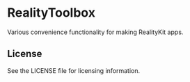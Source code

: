 
# RealityToolbox

Various convenience functionality for making RealityKit apps.

## License

See the LICENSE file for licensing information.
